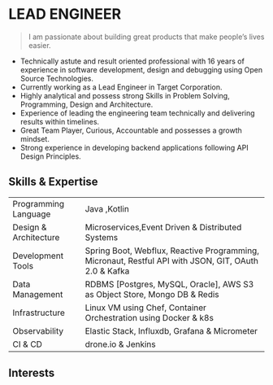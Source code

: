 # LEAD ENGINEER
> I am passionate about building great products that make people’s lives easier. 

- Technically astute and result oriented professional with 16 years of experience in software development, design and debugging using Open Source Technologies.
- Currently working as a Lead Engineer in Target Corporation.
- Highly analytical and possess strong Skills in Problem Solving, Programming, Design and Architecture.
- Experience of leading the engineering team technically and delivering results within timelines. 
- Great Team Player, Curious, Accountable and possesses a growth mindset.
- Strong experience in developing backend applications following API Design Principles.

## Skills & Expertise
|                     |                                                                                                    |
|---------------------|----------------------------------------------------------------------------------------------------|
|Programming Language	|  Java ,Kotlin                                                                                      |
|Design & Architecture|  Microservices,Event Driven & Distributed Systems                                                  |
|Development Tools	  |Spring Boot, Webflux, Reactive Programming, Micronaut, Restful API with JSON, GIT, OAuth 2.0 & Kafka|
|Data Management 	    |RDBMS [Postgres, MySQL, Oracle], AWS S3 as Object Store, Mongo DB & Redis                           |
|Infrastructure	      |Linux VM using Chef, Container Orchestration using Docker & k8s                                     |
|Observability	      |Elastic Stack, Influxdb, Grafana & Micrometer                                                       |  
|CI & CD	            |drone.io & Jenkins                                                                                  |

## Interests


